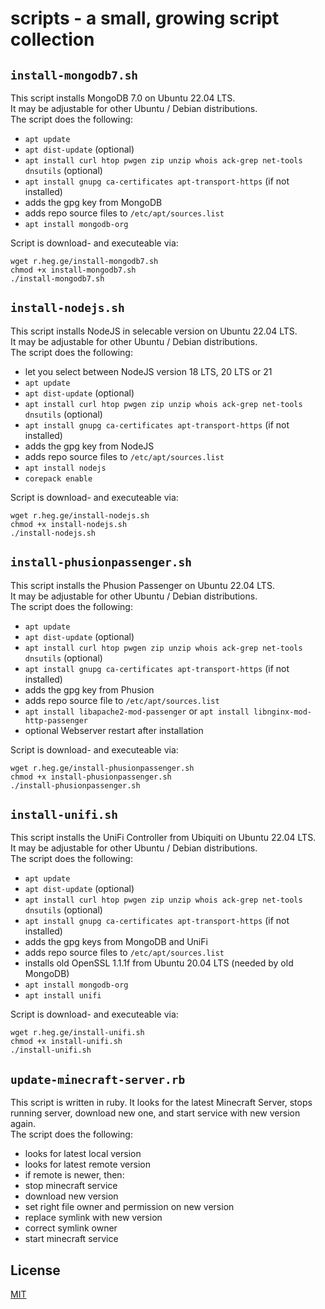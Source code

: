 # scripts - a small, growing script collection

## `install-mongodb7.sh`

This script installs MongoDB 7.0 on Ubuntu 22.04 LTS.\
It may be adjustable for other Ubuntu / Debian distributions.\
The script does the following:
* `apt update`
* `apt dist-update` (optional)
* `apt install curl htop pwgen zip unzip whois ack-grep net-tools dnsutils` (optional)
* `apt install gnupg ca-certificates apt-transport-https` (if not installed)
* adds the gpg key from MongoDB
* adds repo source files to `/etc/apt/sources.list`
* `apt install mongodb-org`

Script is download- and executeable via:
```
wget r.heg.ge/install-mongodb7.sh
chmod +x install-mongodb7.sh
./install-mongodb7.sh
```

## `install-nodejs.sh`

This script installs NodeJS in selecable version on Ubuntu 22.04 LTS.\
It may be adjustable for other Ubuntu / Debian distributions.\
The script does the following:
* let you select between NodeJS version 18 LTS, 20 LTS or 21
* `apt update`
* `apt dist-update` (optional)
* `apt install curl htop pwgen zip unzip whois ack-grep net-tools dnsutils` (optional)
* `apt install gnupg ca-certificates apt-transport-https` (if not installed)
* adds the gpg key from NodeJS
* adds repo source files to `/etc/apt/sources.list`
* `apt install nodejs`
* `corepack enable`

Script is download- and executeable via:
```
wget r.heg.ge/install-nodejs.sh
chmod +x install-nodejs.sh
./install-nodejs.sh
```

## `install-phusionpassenger.sh`

This script installs the Phusion Passenger on Ubuntu 22.04 LTS.\
It may be adjustable for other Ubuntu / Debian distributions.\
The script does the following:
* `apt update`
* `apt dist-update` (optional)
* `apt install curl htop pwgen zip unzip whois ack-grep net-tools dnsutils` (optional)
* `apt install gnupg ca-certificates apt-transport-https` (if not installed)
* adds the gpg key from Phusion
* adds repo source file to `/etc/apt/sources.list`
* `apt install libapache2-mod-passenger` or `apt install libnginx-mod-http-passenger`
* optional Webserver restart after installation

Script is download- and executeable via:
```
wget r.heg.ge/install-phusionpassenger.sh
chmod +x install-phusionpassenger.sh
./install-phusionpassenger.sh
```

## `install-unifi.sh`

This script installs the UniFi Controller from Ubiquiti on Ubuntu 22.04 LTS.\
It may be adjustable for other Ubuntu / Debian distributions.\
The script does the following:
* `apt update`
* `apt dist-update` (optional)
* `apt install curl htop pwgen zip unzip whois ack-grep net-tools dnsutils` (optional)
* `apt install gnupg ca-certificates apt-transport-https` (if not installed)
* adds the gpg keys from MongoDB and UniFi
* adds repo source files to `/etc/apt/sources.list`
* installs old OpenSSL 1.1.1f from Ubuntu 20.04 LTS (needed by old MongoDB)
* `apt install mongodb-org`
* `apt install unifi`

Script is download- and executeable via:
```
wget r.heg.ge/install-unifi.sh
chmod +x install-unifi.sh
./install-unifi.sh
```

## `update-minecraft-server.rb`

This script is written in ruby. It looks for the latest Minecraft Server, stops running server, download new one, and start service with new version again.\
The script does the following:
* looks for latest local version
* looks for latest remote version
* if remote is newer, then:
 * stop minecraft service
 * download new version
 * set right file owner and permission on new version
 * replace symlink with new version
 * correct symlink owner
 * start minecraft service

## License
[MIT](LICENSE)
